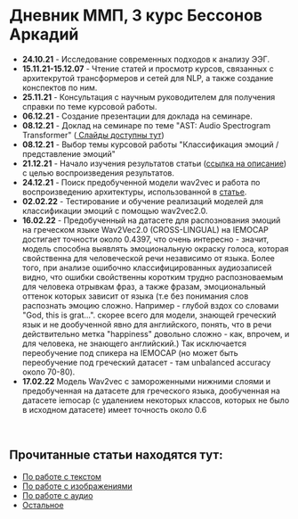 # Дневник ММП, 3 курс Бессонов Аркадий
<ul>
<li><b>24.10.21</b> - Исследование современных подходов к анализу ЭЭГ.</li>
<li><b>15.11.21-15.12.07</b> - Чтение статей и просмотр курсов, связанных с архитекрутой трансформеров и сетей для NLP, а также создание конспектов по ним.</li>
<li><b>25.11.21</b> - Консультация с научным руководителем для получения справки по теме курсовой работы.</li>
<li><b>06.12.21</b> - Создание презентации для доклада на семинаре.</li>
 <li><b>08.12.21</b> - Доклад на семинаре по теме "AST: Audio Spectrogram Transformer" (<a href="https://github.com/beccohov/mmp_diary/blob/main/Seminars/fall%202021/AST%20Audio.pdf"> Слайды доступны тут</a>)</li>
<li><b>08.12.21</b> - Выбор темы курсовой работы "Классификация эмоций / представление эмоций"</li>
 <li><b>21.12.21</b> - Начало изучения результатов статьи (<a href="https://github.com/beccohov/mmp_diary/blob/main/Articles/Audio/README.md#current_issue">ссылка на описание</a>) с целью воспроизведения результатов.</li>
 <li><b>24.12.21</b> - Поиск предобученной модели wav2vec и работа по воспроизведению архитектуры, использованной в <a href="https://github.com/beccohov/mmp_diary/blob/main/Articles/Audio/README.md#current_issue">статье</a>. </li>
 <li><b>02.02.22</b> - Тестирование и обучение реализаций моделей для классификации эмоций с помощью wav2vec2.0. </li>
 <li><b>16.02.22</b> - Предобученный на датасете для распознования эмоций на греческом языке Wav2Vec2.0 (CROSS-LINGUAL) на IEMOCAP достигает точности около 0.4397, что очень интересно - значит, модель способна выявлять эмоциональную окраску голоса, которая свойственна для человеческой речи независимо от языка. Более того, при анализе ошибочно классифицированных аудиозаписей видно, что ошибки свойственны коротким трудно распозноваемым для человека отрывкам фраз, а также фразам, эмоциональный оттенок которых зависит от языка (т.е без понимания слов распознать эмоцию сложно. Например - глубой вздох со словами "God, this is grat...". скорее всего для модели, знающей греческий язык и не дообученной явно для английского, понять, что в речи действительно метка "happiness" довольно сложно - как, впрочем, и для человека, не знающего английский.)  Так исключается переобучение под спикера на IEMOCAP (но может быть переобучение под греческий датасет - там unbalanced accuracy около 70-80).</li>
 <li><b>17.02.22</b> Модель Wav2vec с замороженными нижними слоями и предобученная на датасете для греческого языка, дообученная на датасете iemocap (c удалением некоторых классов, которых не было в исходном датасете) имеет точность около 0.6</li>

 </ul>
 <br>

 <h2>Прочитанные статьи находятся тут:</h2>
 <ul>
  <li><a href="https://github.com/beccohov/mmp_diary/tree/main/Articles/Text">По работе с текстом</a></li>
  <li><a href="https://github.com/beccohov/mmp_diary/tree/main/Articles/Images">По работе с изображениями</a></li>
  <li><a href="https://github.com/beccohov/mmp_diary/tree/main/Articles/Audio">По работе с аудио</a></li>
  <li><a href="https://github.com/beccohov/mmp_diary/tree/main/Articles/Others">Остальное</a> </li>
 </ul>
